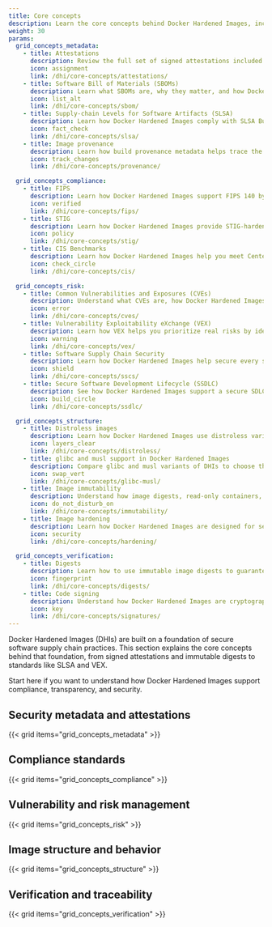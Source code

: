 ```yaml
---
title: Core concepts
description: Learn the core concepts behind Docker Hardened Images, including security metadata, vulnerability management, image structure, and verification.
weight: 30
params:
  grid_concepts_metadata:
    - title: Attestations
      description: Review the full set of signed attestations included with each Docker Hardened Image, such as SBOMs, VEX, build provenance, and scan results.
      icon: assignment
      link: /dhi/core-concepts/attestations/
    - title: Software Bill of Materials (SBOMs)
      description: Learn what SBOMs are, why they matter, and how Docker Hardened Images include signed SBOMs to support transparency and compliance.
      icon: list_alt
      link: /dhi/core-concepts/sbom/
    - title: Supply-chain Levels for Software Artifacts (SLSA)
      description: Learn how Docker Hardened Images comply with SLSA Build Level 3 and how to verify provenance for secure, tamper-resistant builds.
      icon: fact_check
      link: /dhi/core-concepts/slsa/
    - title: Image provenance
      description: Learn how build provenance metadata helps trace the origin of Docker Hardened Images and support compliance with SLSA.
      icon: track_changes
      link: /dhi/core-concepts/provenance/

  grid_concepts_compliance:
    - title: FIPS
      description: Learn how Docker Hardened Images support FIPS 140 by using validated cryptographic modules and providing signed attestations for compliance audits.
      icon: verified
      link: /dhi/core-concepts/fips/
    - title: STIG
      description: Learn how Docker Hardened Images provide STIG-hardened container images with verifiable security scan attestations for government and enterprise compliance requirements.
      icon: policy
      link: /dhi/core-concepts/stig/
    - title: CIS Benchmarks
      description: Learn how Docker Hardened Images help you meet Center for Internet Security (CIS) Docker Benchmark requirements for secure container configuration and deployment.
      icon: check_circle
      link: /dhi/core-concepts/cis/

  grid_concepts_risk:
    - title: Common Vulnerabilities and Exposures (CVEs)
      description: Understand what CVEs are, how Docker Hardened Images reduce exposure, and how to scan images for vulnerabilities using popular tools.
      icon: error
      link: /dhi/core-concepts/cves/
    - title: Vulnerability Exploitability eXchange (VEX)
      description: Learn how VEX helps you prioritize real risks by identifying which vulnerabilities in Docker Hardened Images are actually exploitable.
      icon: warning
      link: /dhi/core-concepts/vex/
    - title: Software Supply Chain Security
      description: Learn how Docker Hardened Images help secure every stage of your software supply chain with signed metadata, provenance, and minimal attack surface.
      icon: shield
      link: /dhi/core-concepts/sscs/
    - title: Secure Software Development Lifecycle (SSDLC)
      description: See how Docker Hardened Images support a secure SDLC by integrating with scanning, signing, and debugging tools.
      icon: build_circle
      link: /dhi/core-concepts/ssdlc/

  grid_concepts_structure:
    - title: Distroless images
      description: Learn how Docker Hardened Images use distroless variants to minimize attack surface and remove unnecessary components.
      icon: layers_clear
      link: /dhi/core-concepts/distroless/
    - title: glibc and musl support in Docker Hardened Images
      description: Compare glibc and musl variants of DHIs to choose the right base image for your application’s compatibility, size, and performance needs.
      icon: swap_vert
      link: /dhi/core-concepts/glibc-musl/
    - title: Image immutability
      description: Understand how image digests, read-only containers, and signed metadata ensure Docker Hardened Images are tamper-resistant and immutable.
      icon: do_not_disturb_on
      link: /dhi/core-concepts/immutability/
    - title: Image hardening
      description: Learn how Docker Hardened Images are designed for security, with minimal components, nonroot execution, and secure-by-default configurations.
      icon: security
      link: /dhi/core-concepts/hardening/

  grid_concepts_verification:
    - title: Digests
      description: Learn how to use immutable image digests to guarantee consistency and verify the exact Docker Hardened Image you're running.
      icon: fingerprint
      link: /dhi/core-concepts/digests/
    - title: Code signing
      description: Understand how Docker Hardened Images are cryptographically signed using Cosign to verify authenticity, integrity, and secure provenance.
      icon: key
      link: /dhi/core-concepts/signatures/
---
```


Docker Hardened Images (DHIs) are built on a foundation of secure software
supply chain practices. This section explains the core concepts behind that
foundation, from signed attestations and immutable digests to standards like SLSA
and VEX.

Start here if you want to understand how Docker Hardened Images support compliance,
transparency, and security.


## Security metadata and attestations

{{< grid items="grid_concepts_metadata" >}}

## Compliance standards

{{< grid items="grid_concepts_compliance" >}}

## Vulnerability and risk management

{{< grid items="grid_concepts_risk" >}}

## Image structure and behavior

{{< grid items="grid_concepts_structure" >}}

## Verification and traceability

{{< grid items="grid_concepts_verification" >}}